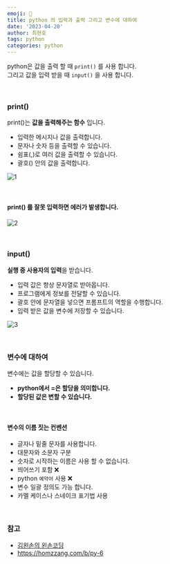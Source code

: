 ```yaml
---
emoji: 📖
title: python 의 입력과 출력 그리고 변수에 대하여
date: '2023-04-20'
author: 최현호
tags: python
categories: python
---
```


python은 값을 출력 할 때 `print()` 를 사용 합니다. <br>
그리고 값을 입력 받을 때 `input()` 을 사용 합니다.

<br>

### print()

print()는 **값을 출력해주는 함수** 입니다.

- 입력한 메시지나 값을 출력합니다.
- 문자나 숫자 등을 출력할 수 있습니다.
- 쉼표(,)로 여러 값을 출력할 수 있습니다.
- 괄호() 안의 값을 출력합니다.

![1](https://user-images.githubusercontent.com/87301268/233514395-bb6377d7-1f7a-4dfc-8e97-8c385adca7ce.png)

<br>

#### print() 를 잘못 입력하면 에러가 발생합니다.

![2](https://user-images.githubusercontent.com/87301268/233514714-88282b1d-22ed-4854-b0e1-1d6ee14f0008.png)

<br>

### input()

**실행 중 사용자의 입력**을 받습니다.

- 입력 값은 항상 문자열로 받아옵니다.
- 프로그램에게 정보를 전달할 수 있습니다.
- 괄호 안에 문자열을 넣으면 프롬프트의 역할을 수행합니다.
- 입력 받은 값을 변수에 저장할 수 있습니다.

![3](https://user-images.githubusercontent.com/87301268/233516004-d9f50377-0124-4436-9796-ef3ad2627860.png)

<br>

### 변수에 대하여

변수에는 값을 할당할 수 있습니다.

- **python에서 =은 할당을 의미합니다.**
- **할당된 값은 변할 수 있습니다.**

<br>

#### 변수의 이름 짓는 컨벤션

- 글자나 밑줄 문자를 사용합니다.
- 대문자와 소문자 구분
- 숫자로 시작하는 이름은 사용 할 수 없습니다.
- 띄어쓰기 포함 ❌
- python `예약어` 사용 ❌
- 변수 일괄 정의도 가능 합니다.
- 카멜 케이스나 스네이크 표기법 사용

<br>

### 참고

- [김왼손의 왼손코딩](https://www.inflearn.com/course/%ED%8C%8C%EC%9D%B4%EC%8D%AC-%EA%B8%B0%EC%B4%88-%EA%B0%95%EC%A2%8C)
- https://homzzang.com/b/py-6

<br>

```toc

```
